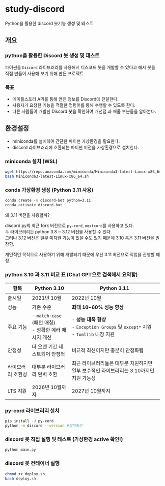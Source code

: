 # study-discord
Python을 활용한 discord 봇기능 생성 및 테스트

## 개요

### python을 활용한 Discord 봇 생성 및 테스트  
파이썬을 `Discord` 라이브러리를 사용해서 디스코드 봇을 개발할 수 있다고 해서 봇을 직접 만들어 사용해 보기 위해 만든 프로젝트

### 목표  
- 메이플스토리 API를 통해 얻은 정보를 Discord에 전달한다.
- 사용자가 요청한 기능을 적절한 명령어를 통해 수행할 수 있도록 한다.
- 다른 사람들이 개발한 Discord 봇을 확인하여 개선점 과 배울 부분들을 알아본다.

## 환경설정
- miniconda를 설치하여 간단한 파이썬 가상환경을 활요한다.
- discord 라이브러리에 호환되는 파이썬 버전을 가상환경으로 설치한다.

### miniconda 설치 (WSL)
```bash
wget https://repo.anaconda.com/miniconda/Miniconda3-latest-Linux-x86_64.sh
bash Miniconda3-latest-Linux-x86_64.sh
```

### conda 가상환경 생성 (Python 3.11 사용)
```bash
conda create -n discord-bot python=3.11
conda activate discord-bot
```

왜 3.11 버전을 사용할까?

discord.py의 최근 fork 버전으로 `py-cord`, `nextcord`를 사용하고 있다.  
두 라이브러리는 python 3.8 ~ 3.12 버전을 사용할 수 있다.  
그러나 3.12 버전은 일부 미지원 기능이 있을 수도 있기 때문에 3.10 혹은 3.11 버전을 권장함.

개인적인 목적으로 사용하기 위해 개발되기 때문에 우선 3.11 버전으로 작업을 진행할 예정

### python 3.10 과 3.11 비교 표 (Chat GPT으로 검색해서 요약함)

| 항목        | Python 3.10                                 | Python 3.11                                                                  |
| --------- | ------------------------------------------- | ---------------------------------------------------------------------------- |
| 출시일       | 2021년 10월                                   | 2022년 10월                                                                    |
| 성능        | 기존 수준                                       | **최대 10\~60% 성능 향상**                                                         |
| 주요 기능     | - `match-case` (패턴 매칭) <br> - 정확한 에러 메시지 개선 | - **성능 대폭 향상**<br> - `Exception Groups` 및 `except*` 지원<br> - `tomllib` 내장 지원 |
| 안정성       | 더 오랜 기간 테스트되어 안정적                           | 비교적 최신이지만 충분히 안정화됨                                                           |
| 라이브러리 호환성 | 대부분 라이브러리 완벽 호환                             | 최근 라이브러리들은 대부분 지원하지만 일부 보수적인 라이브러리는 3.10까지만 지원 가능성                           |
| LTS 지원    | 2026년 10월까지                                 | 2027년 10월까지                                                                  |

### py-cord 라이브러리 설치
```bash
pip install -U py-cord
python -m discord --version #설치확인
```

### discord 봇 직접 실행 및 테스트 (가상환경 active 확인!)
```bash
python main.py
```

### discord 봇 컨테이너 실행
```bash
chmod +x deploy.sh
bash deploy.sh
```